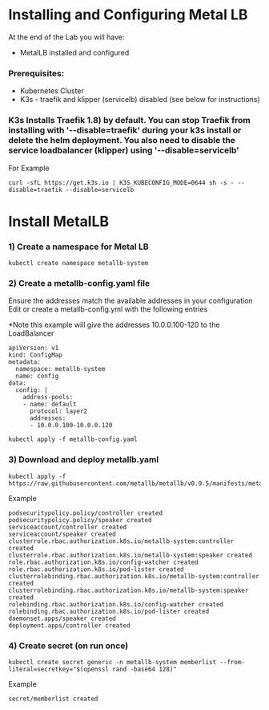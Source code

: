 # Installing and Configuring Metal LB

At the end of the Lab you will have:
* MetalLB installed and configured 

### Prerequisites:

- Kubernetes Cluster
- K3s - traefik and klipper (servicelb) disabled (see below for instructions)


### K3s Installs Traefik 1.8) by default.  You can stop Traefik from installing with '--disable=traefik' during your k3s install or delete the helm deployment. You also need to disable the service loadbalancer (klipper) using '--disable=servicelb'
  
  For Example 

    curl -sfL https://get.k3s.io | K3S_KUBECONFIG_MODE=0644 sh -s - --disable=traefik --disable=servicelb


# Install MetalLB     


### 1) Create a namespace for Metal LB
```
kubectl create namespace metallb-system
```

### 2) Create a metallb-config.yaml file
Ensure the addresses match the available addresses in your configuration
Edit or create a metallb-config.yml with the following entries

*Note this example will give the addresses 10.0.0.100-120 to the LoadBalancer

```
apiVersion: v1
kind: ConfigMap
metadata:
  namespace: metallb-system
  name: config
data:
  config: |
    address-pools:
    - name: default
      protocol: layer2
      addresses:
      - 10.0.0.100-10.0.0.120
```

```
kubectl apply -f metallb-config.yaml
```
### 3) Download and deploy metallb.yaml 

```
kubectl apply -f https://raw.githubusercontent.com/metallb/metallb/v0.9.5/manifests/metallb.yaml
```
Example
```
podsecuritypolicy.policy/controller created
podsecuritypolicy.policy/speaker created
serviceaccount/controller created
serviceaccount/speaker created
clusterrole.rbac.authorization.k8s.io/metallb-system:controller created
clusterrole.rbac.authorization.k8s.io/metallb-system:speaker created
role.rbac.authorization.k8s.io/config-watcher created
role.rbac.authorization.k8s.io/pod-lister created
clusterrolebinding.rbac.authorization.k8s.io/metallb-system:controller created
clusterrolebinding.rbac.authorization.k8s.io/metallb-system:speaker created
rolebinding.rbac.authorization.k8s.io/config-watcher created
rolebinding.rbac.authorization.k8s.io/pod-lister created
daemonset.apps/speaker created
deployment.apps/controller created
```

### 4) Create secret (on run once)
```
kubectl create secret generic -n metallb-system memberlist --from-literal=secretkey="$(openssl rand -base64 128)"
```
Example
```
secret/memberlist created
```
